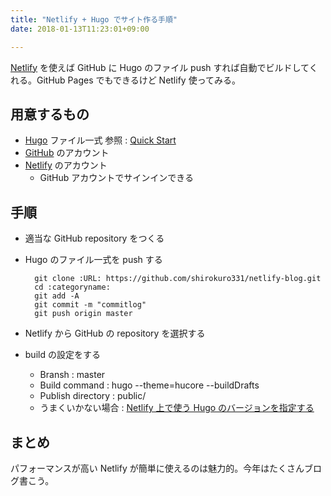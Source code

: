 ```yaml
---
title: "Netlify + Hugo でサイト作る手順"
date: 2018-01-13T11:23:01+09:00

---
```


[Netlify](https://www.netlify.com/) を使えば GitHub に Hugo のファイル push すれば自動でビルドしてくれる。GitHub Pages でもできるけど Netlify 使ってみる。

## 用意するもの
- [Hugo](https://gohugo.io/) ファイル一式
  参照 : [Quick Start](https://gohugo.io/getting-started/quick-start/)
- [GitHub](https://github.com/) のアカウント
- [Netlify](https://www.netlify.com/) のアカウント
  - GitHub アカウントでサインインできる

## 手順
- 適当な GitHub repository をつくる
- Hugo のファイル一式を push する

        git clone :URL: https://github.com/shirokuro331/netlify-blog.git
        cd :categoryname:
        git add -A
        git commit -m "commitlog"
        git push origin master

- Netlify から GitHub の repository を選択する
- build の設定をする
  - Bransh : master
  - Build command : hugo --theme=hucore --buildDrafts
  - Publish directory : public/
  - うまくいかない場合 : [Netlify 上で使う Hugo のバージョンを指定する](https://monaural.net/post/201707/set-hugo-version-on-netlify/)

## まとめ

パフォーマンスが高い Netlify が簡単に使えるのは魅力的。今年はたくさんブログ書こう。

